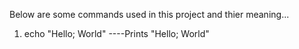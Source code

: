 Below are some commands used in this project and thier meaning...

 1. echo "Hello; World" ----Prints "Hello; World"
 